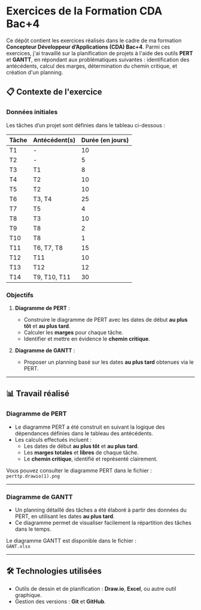 # Exercices de la Formation CDA Bac+4

Ce dépôt contient les exercices réalisés dans le cadre de ma formation **Concepteur Développeur d’Applications (CDA) Bac+4**. Parmi ces exercices, j'ai travaillé sur la planification de projets à l'aide des outils **PERT** et **GANTT**, en répondant aux problématiques suivantes : identification des antécédents, calcul des marges, détermination du chemin critique, et création d'un planning.

## 📋 Contexte de l'exercice

### Données initiales

Les tâches d’un projet sont définies dans le tableau ci-dessous :

| **Tâche** | **Antécédent(s)** | **Durée (en jours)** |
|-----------|-------------------|----------------------|
| T1        | -                 | 10                   |
| T2        | -                 | 5                    |
| T3        | T1               | 8                    |
| T4        | T2               | 10                   |
| T5        | T2               | 10                   |
| T6        | T3, T4           | 25                   |
| T7        | T5               | 4                    |
| T8        | T3               | 10                   |
| T9        | T8               | 2                    |
| T10       | T8               | 1                    |
| T11       | T6, T7, T8       | 15                   |
| T12       | T11              | 10                   |
| T13       | T12              | 12                   |
| T14       | T9, T10, T11     | 30                   |

### Objectifs
1. **Diagramme de PERT** :
   - Construire le diagramme de PERT avec les dates de début **au plus tôt** et **au plus tard**.
   - Calculer les **marges** pour chaque tâche.
   - Identifier et mettre en évidence le **chemin critique**.

2. **Diagramme de GANTT** :
   - Proposer un planning basé sur les dates **au plus tard** obtenues via le PERT.

---

## 📊 Travail réalisé

### Diagramme de PERT
- Le diagramme PERT a été construit en suivant la logique des dépendances définies dans le tableau des antécédents.
- Les calculs effectués incluent :
  - Les dates de début **au plus tôt** et **au plus tard**.
  - Les **marges totales** et **libres** de chaque tâche.
  - Le **chemin critique**, identifié et représenté clairement.

Vous pouvez consulter le diagramme PERT dans le fichier :  
`perttp.drawio(1).png`

---

### Diagramme de GANTT
- Un planning détaillé des tâches a été élaboré à partir des données du PERT, en utilisant les dates **au plus tard**.
- Ce diagramme permet de visualiser facilement la répartition des tâches dans le temps.

Le diagramme GANTT est disponible dans le fichier :  
`GANT.xlsx`

---

## 🛠️ Technologies utilisées
- Outils de dessin et de planification : **Draw.io**, **Excel**, ou autre outil graphique.
- Gestion des versions : **Git** et **GitHub**.

